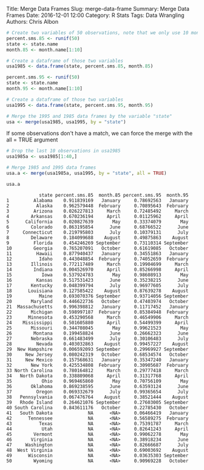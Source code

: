 Title: Merge Data Frames
Slug: merge-data-frame
Summary: Merge Data Frames
Date: 2016-12-01 12:00
Category: R Stats
Tags: Data Wrangling
Authors: Chris Albon




```R
# Create two variables of 50 observations, note that we only use 10 month names, because to be combined into a dataset all variables must have the same number of lengths OR be a multiple of the longest length.
percent.sms.85 <- runif(50)
state <- state.name
month.85 <- month.name[1:10]
```


```R
# Create a dataframe of those two variables
usa1985 <- data.frame(state, percent.sms.85, month.85)
```


```R
percent.sms.95 <- runif(50)
state <- state.name
month.95 <- month.name[1:10]
```


```R
# Create a dataframe of those two variables
usa1995 <- data.frame(state, percent.sms.95, month.95)
```


```R
# Merge the 1995 and 1985 data frames by the variable "state"
usa <- merge(usa1985, usa1995, by = "state")
```

If some observations don't have a match, we can force the merge with the all = TRUE argument


```R
# Drop the last 10 observations in usa1985
usa1985a <- usa1985[1:40,]
```


```R
# Merge 1985 and 1995 data frames
usa.a <- merge(usa1985a, usa1995, by = "state", all = TRUE)
```


```R
usa.a
```




                state percent.sms.85  month.85 percent.sms.95  month.95
    1         Alabama    0.911839169   January     0.78692563   January
    2          Alaska    0.962579448  February     0.70895643  February
    3         Arizona    0.026227813     March     0.72485492     March
    4        Arkansas    0.670236194     April     0.01125962     April
    5      California    0.020827639       May     0.33374079       May
    6        Colorado    0.863195854      June     0.68766522      June
    7     Connecticut    0.219795803      July     0.10379131      July
    8        Delaware    0.184099688    August     0.49875863    August
    9         Florida    0.454246269 September     0.73110314 September
    10        Georgia    0.765207091   October     0.61619085   October
    11         Hawaii    0.877940437   January     0.34551863   January
    12          Idaho    0.443048854  February     0.74052659  February
    13       Illinois    0.772117489     March     0.19904699     March
    14        Indiana    0.004526970     April     0.85266998     April
    15           Iowa    0.537924783       May     0.98608913       May
    16         Kansas    0.517531423      June     0.35238215      June
    17       Kentucky    0.048399794      July     0.96977605      July
    18      Louisiana    0.127585422    August     0.87639278    August
    19          Maine    0.693070376 September     0.93714056 September
    20       Maryland    0.446622736   October     0.47403974   October
    21  Massachusetts    0.996398812   January     0.11717452   January
    22       Michigan    0.598997187  February     0.85384948  February
    23      Minnesota    0.453290568     March     0.46549906     March
    24    Mississippi    0.501605880     April     0.54499399     April
    25       Missouri    0.344708045       May     0.99621523       May
    26        Montana    0.199458824      June     0.26662323      June
    27       Nebraska    0.661483499      July     0.30106483      July
    28         Nevada    0.403032863    August     0.99457227    August
    29  New Hampshire    0.006592093 September     0.29969927 September
    30     New Jersey    0.080242319   October     0.68534574   October
    31     New Mexico    0.157568631   January     0.35347240   January
    32       New York    0.425534808  February     0.30905687  February
    33 North Carolina    0.780164812     March     0.29777418     March
    34   North Dakota    0.338809068     April     0.31317768     April
    35           Ohio    0.969465860       May     0.70756109       May
    36       Oklahoma    0.869238595      June     0.63593124      June
    37         Oregon    0.069332679      July     0.99365654      July
    38   Pennsylvania    0.067476764    August     0.38521444    August
    39   Rhode Island    0.264621076 September     0.27603005 September
    40 South Carolina    0.843611176   October     0.22785430   October
    41   South Dakota             NA      <NA>     0.06466419   January
    42      Tennessee             NA      <NA>     0.56589275  February
    43          Texas             NA      <NA>     0.75391787     March
    44           Utah             NA      <NA>     0.82641243     April
    45        Vermont             NA      <NA>     0.99062278       May
    46       Virginia             NA      <NA>     0.38918234      June
    47     Washington             NA      <NA>     0.82666687      July
    48  West Virginia             NA      <NA>     0.69003692    August
    49      Wisconsin             NA      <NA>     0.03635303 September
    50        Wyoming             NA      <NA>     0.90969228   October
